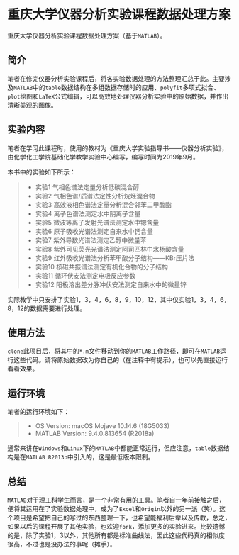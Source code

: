 # 重庆大学仪器分析实验课程数据处理方案

重庆大学仪器分析实验课程数据处理方案（基于`MATLAB`）。

## 简介

笔者在修完仪器分析实验课程后，将各实验数据处理的方法整理汇总于此。主要涉及`MATLAB`中的`table`数据结构在多组数据存储时的应用、`polyfit`多项式拟合、`plot`绘图和`LaTeX`公式编辑，可以高效地处理仪器分析实验中的原始数据，并作出清晰美观的图像。

## 实验内容

笔者在学习此课程时，使用的教材为《重庆大学实验指导书——仪器分析实验》，由化学化工学院基础化学教学实验中心编写，编写时间为2019年9月。

本书中的实验如下所示：

> * 实验1 气相色谱法定量分析低碳混合醇
> * 实验2 气相色谱/质谱法定性分析烷烃混合物
> * 实验3 高效液相色谱法定量分析混合邻苯二甲酸酯
> * 实验4 离子色谱法测定水中阴离子含量
> * 实验5 微波等离子发射光谱法测定水中锶含量
> * 实验6 原子吸收光谱法测定自来水中钙含量
> * 实验7 紫外导数光谱法测定乙醇中微量苯
> * 实验8 紫外可见荧光光谱法测定阿司匹林中水杨酸含量
> * 实验9 红外吸收光谱法分析苯甲酸分子结构——KBr压片法
> * 实验10 核磁共振谱法测定有机化合物的分子结构
> * 实验11 循环伏安法测定电极反应参数
> * 实验12 阳极溶出差分脉冲伏安法测定自来水中的微量锌

实际教学中只安排了实验1，3，4，6，8，9，10，12，其中仅实验1，3，4，6，8，12的数据需要进行处理。

## 使用方法

`clone`此项目后，将其中的`*.m`文件移动到你的`MATLAB`工作路径，即可在`MATLAB`运行这些代码。请将原始数据改为你自己的（在注释中有提示），也可以先直接运行看看效果。

## 运行环境

笔者的运行环境如下：

> * OS Version: macOS Mojave 10.14.6 (18G5033)
> * MATLAB Version: 9.4.0.813654 (R2018a)

通常来讲在`Windows`和`Linux`下的`MATLAB`中都能正常运行，但应注意，`table`数据结构是在`MATLAB R2013b`中引入的，这是最低版本限制。

## 总结

`MATLAB`对于理工科学生而言，是一个非常有用的工具。笔者自一年前接触之后，便将其运用在了实验数据处理中，成为了`Excel`和`Origin`以外的另一派（笑）。这个项目是希望把自己的写过的东西整理一下，也希望能福利后辈以及传教，总之，如果以后的课程开展了其他实验，也欢迎`fork`，添加更多的实验进来。比较遗憾的是，除了实验1，3以外，其他所有都是标准曲线法，因此这些代码真的相似度很高，不过也是没办法的事呢（摊手）。
